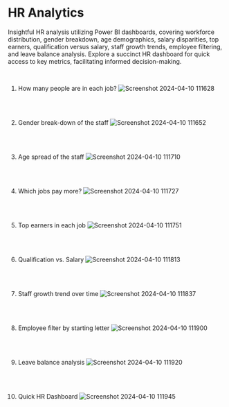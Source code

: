 # HR Analytics

Insightful HR analysis utilizing Power BI dashboards, covering workforce distribution, gender breakdown, age demographics, salary disparities, top earners, qualification versus salary, staff growth trends, employee filtering, and leave balance analysis. Explore a succinct HR dashboard for quick access to key metrics, facilitating informed decision-making.

<br>

1. How many people are in each job?
![Screenshot 2024-04-10 111628](https://github.com/aminmgk/HR_Analytics/assets/109310999/bea84382-9de5-481c-a7b2-032c0491902e)

<br>
<br>

2. Gender break-down of the staff
![Screenshot 2024-04-10 111652](https://github.com/aminmgk/HR_Analytics/assets/109310999/2a178a0e-e802-4bde-b30f-be401bd67129)

<br>
<br>

3. Age spread of the staff
![Screenshot 2024-04-10 111710](https://github.com/aminmgk/HR_Analytics/assets/109310999/3ded2ad1-2960-4863-9f75-cf5a81d9cdee)

<br>
<br>

4. Which jobs pay more?
![Screenshot 2024-04-10 111727](https://github.com/aminmgk/HR_Analytics/assets/109310999/9cb00950-6fb3-47e0-aaf0-e281b5527ae1)

<br>
<br>

5. Top earners in each job
![Screenshot 2024-04-10 111751](https://github.com/aminmgk/HR_Analytics/assets/109310999/e3d0e83c-9114-413d-8ed3-de0498b32e7b)

<br>
<br>

6. Qualification vs. Salary
![Screenshot 2024-04-10 111813](https://github.com/aminmgk/HR_Analytics/assets/109310999/2f2be802-b732-434b-a2d6-923b89b20ca5)

<br>
<br>

7. Staff growth trend over time
![Screenshot 2024-04-10 111837](https://github.com/aminmgk/HR_Analytics/assets/109310999/b6af058a-d01e-424f-9618-6db746bacb4d)

<br>
<br>

8. Employee filter by starting letter
![Screenshot 2024-04-10 111900](https://github.com/aminmgk/HR_Analytics/assets/109310999/e8d7ce50-9d75-4c24-96fa-8af60236bbc3)

<br>
<br>

9. Leave balance analysis
![Screenshot 2024-04-10 111920](https://github.com/aminmgk/HR_Analytics/assets/109310999/5afd4df5-9212-4920-92e0-de8ee24930c2)

<br>
<br>

10. Quick HR Dashboard
![Screenshot 2024-04-10 111945](https://github.com/aminmgk/HR_Analytics/assets/109310999/0bb7ae68-9000-4790-80be-4bad1cb8db49)

